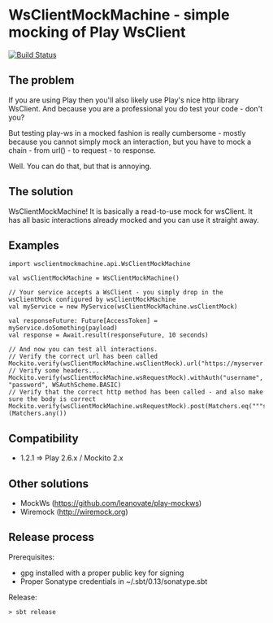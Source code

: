 WsClientMockMachine - simple mocking of Play WsClient
=====================================================

[![Build Status](https://travis-ci.org/r10r-org/wsclientmockmachine.svg?branch=master)](https://travis-ci.org/r10r-org/wsclientmockmachine)

The problem
-----------
If you are using Play then you'll also likely use Play's nice http library WsClient.
And because you are a professional you do test your code - don't you?

But testing play-ws in a mocked fashion is really cumbersome - mostly because you cannot simply
mock an interaction, but you have to mock a chain - from url() - to request - to response.

Well. You can do that, but that is annoying.

The solution
------------
WsClientMockMachine! It is basically a read-to-use mock for wsClient. It has all basic
interactions already mocked and you can use it straight away.

Examples
--------

    import wsclientmockmachine.api.WsClientMockMachine

    val wsClientMockMachine = WsClientMockMachine()

    // Your service accepts a WsClient - you simply drop in the wsClientMock configured by wsClientMockMachine
    val myService = new MyService(wsClientMockMachine.wsClientMock)

    val responseFuture: Future[AccessToken] = myService.doSomething(payload)
    val response = Await.result(responseFuture, 10 seconds)

    // And now you can test all interactions.
    // Verify the correct url has been called
    Mockito.verify(wsClientMockMachine.wsClientMock).url("https://myserver.com")
    // Verify some headers...
    Mockito.verify(wsClientMockMachine.wsRequestMock).withAuth("username", "password", WSAuthScheme.BASIC)
    // Verify that the correct http method has been called - and also make sure the body is correct
    Mockito.verify(wsClientMockMachine.wsRequestMock).post(Matchers.eq("""some_content"""))(Matchers.any())

Compatibility
-------------

- 1.2.1 => Play 2.6.x / Mockito 2.x


Other solutions
---------------

 - MockWs (https://github.com/leanovate/play-mockws)
 - Wiremock (http://wiremock.org)


Release process
---------------

Prerequisites:

- gpg installed with a proper public key for signing
- Proper Sonatype credentials in ~/.sbt/0.13/sonatype.sbt

Release:

    > sbt release


